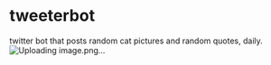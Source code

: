 # tweeterbot
twitter bot that posts random cat pictures and random quotes, daily.
![Uploading image.png…]()

